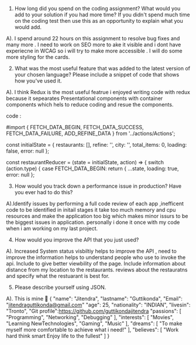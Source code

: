 1.	How long did you spend on the coding assignment? What would you add to your solution if you had more time? If you didn't spend much time on the coding test then use this as an opportunity to explain what you would add.

A). I spend around 22 hours on this assignment  to resolve bug fixes and many more . I need to work on SEO more to ake it visible and i dont have experiecne in WCAG so i will try to make more accessible . I will do some more styling for the cards.

2.	What was the most useful feature that was added to the latest version of your chosen language? Please include a snippet of code that shows how you've used it.

A). I think Redux is the most useful featrue i enjoyed writing code with redux because it sepearates Presentational components with container components which hels to reduce coding and resue the components.



code :


#import {
    FETCH_DATA_BEGIN,
    FETCH_DATA_SUCCESS,
    FETCH_DATA_FAILURE,
    ADD_REFINE_DATA
  } from '../actions/Actions';
  
  const initialState = {
    restaurants: [],
    refine: '',
    city: '',
    total_items: 0,
    loading: false,
    error: null
  };
  
  const restaurantReducer = (state = initialState, action) => {
    switch (action.type) {
       case FETCH_DATA_BEGIN:
        return {
          ...state,
          loading: true,
          error: null
        };
  
    
3.	How would you track down a performance issue in production? Have you ever had to do this?

A).Identify issues by performing a full code review of each app ,inefficent code to be identified in initail stages it take too much memory and cpu resources and make the application too big which makes minor issurs to be the biggest issues in application. personally i done it once  with my code when i am working on my last project.



4.	How would you improve the API that you just used?

A). Increased System status visbiltiy helps to improve the API , need to improve the information helps to understand people who use to invoke the api.
Include to give better viewbility of the page. Include information about distance from my location to the restaurants. reviews about the restauratns and specify what the restuarant is best for.

5.	Please describe yourself using JSON.

A). This is mine 🙂
{
  "name": "Jitendra",
  "lastname": "Guttikonda",
  "Email": "jitendraguttikonda@gmail.com"
  "age": 25,
  "nationality": "INDIAN",
  "livesin": "Tronto",
  "Git profile":https://github.com/guttikondajitendra
  "passions": [
    "Programming",
    "Networking",
    "Debugging"
  ],
  "interests": [
    "Movies",
    "Learning NewTechnologies",
    "Gaming",
    "Music"
  ],
  "dreams": [
    "To make myself more comfortable to achieve what i need!"
  ],
  "believes": [
    "Work hard think smart Enjoy life to the fullest"
  ]
}


